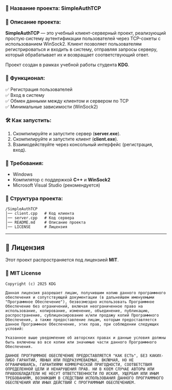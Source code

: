 ### 🔐 **Название проекта:** **SimpleAuthTCP**  

### 📜 **Описание проекта:**  
**SimpleAuthTCP** — это учебный клиент-серверный проект, реализующий простую систему аутентификации пользователей через TCP-сокеты с использованием WinSock2. Клиент позволяет пользователям регистрироваться и входить в систему, отправляя запросы серверу, который обрабатывает их и возвращает соответствующий ответ.  

Проект создан в рамках учебной работы студента **KDG**.  

### 🚀 **Функционал:**  
✅ Регистрация пользователей  
✅ Вход в систему  
✅ Обмен данными между клиентом и сервером по TCP  
✅ Минимальные зависимости (WinSock2)  

### 🛠 **Как запустить:**  
1. Скомпилируйте и запустите сервер (**server.exe**).  
2. Скомпилируйте и запустите клиент (**client.exe**).  
3. Взаимодействуйте через консольный интерфейс (регистрация, вход).  

### 📌 **Требования:**  
- Windows  
- Компилятор с поддержкой **C++** и **WinSock2**  
- Microsoft Visual Studio (рекомендуется)  

### 📂 **Структура проекта:**  
```
/SimpleAuthTCP
│── client.cpp   # Код клиента
│── server.cpp   # Код сервера
│── README.md    # Описание проекта
│── LICENSE      # Лицензия
```

---

## 📝 **Лицензия**  
Этот проект распространяется под лицензией **MIT**.  

### 📜 **MIT License**  

```
Copyright (c) 2025 KDG

Данная лицензия разрешает лицам, получившим копию данного программного обеспечения и сопутствующей документации (в дальнейшем именуемыми "Программное Обеспечение"), безвозмездно использовать Программное Обеспечение без ограничений, включая неограниченное право на использование, копирование, изменение, объединение, публикацию, распространение, сублицензирование и/или продажу копий Программного Обеспечения, а также предоставление лицам, которым предоставляется данное Программное Обеспечение, этих прав, при соблюдении следующих условий:

Указанное выше уведомление об авторских правах и данные условия должны быть включены во все копии или значимые части данного Программного Обеспечения.

ДАННОЕ ПРОГРАММНОЕ ОБЕСПЕЧЕНИЕ ПРЕДОСТАВЛЯЕТСЯ "КАК ЕСТЬ", БЕЗ КАКИХ-ЛИБО ГАРАНТИЙ, ЯВНЫХ ИЛИ ПОДРАЗУМЕВАЕМЫХ, ВКЛЮЧАЯ, НО НЕ ОГРАНИЧИВАЯСЬ, ГАРАНТИЯМИ КОММЕРЧЕСКОЙ ПРИГОДНОСТИ, СООТВЕТСТВИЯ ОПРЕДЕЛЕННОЙ ЦЕЛИ И НЕНАРУШЕНИЯ ПРАВ. НИ В КОЕМ СЛУЧАЕ АВТОРЫ ИЛИ ПРАВООБЛАДАТЕЛИ НЕ НЕСУТ ОТВЕТСТВЕННОСТИ ПО ИСКАМ, УЩЕРБАМ ИЛИ ИНЫМ ТРЕБОВАНИЯМ, ВОЗНИКШИМ В СЛЕДСТВИИ ИСПОЛЬЗОВАНИЯ ДАННОГО ПРОГРАММНОГО ОБЕСПЕЧЕНИЯ ИЛИ ИНЫХ ДЕЙСТВИЙ С ПРОГРАММНЫМ ОБЕСПЕЧЕНИЕМ.
```  
